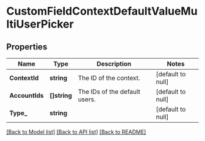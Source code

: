 # CustomFieldContextDefaultValueMultiUserPicker

## Properties
Name | Type | Description | Notes
------------ | ------------- | ------------- | -------------
**ContextId** | **string** | The ID of the context. | [default to null]
**AccountIds** | **[]string** | The IDs of the default users. | [default to null]
**Type_** | **string** |  | [default to null]

[[Back to Model list]](../README.md#documentation-for-models) [[Back to API list]](../README.md#documentation-for-api-endpoints) [[Back to README]](../README.md)

